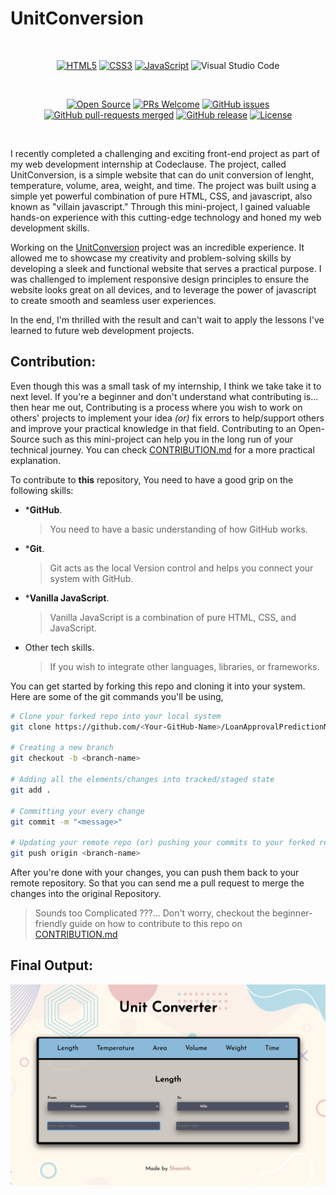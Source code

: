 # UnitConversion <img src="https://github.com/iamwatchdogs/UnitConversion/actions/workflows/pages/pages-build-deployment/badge.svg" alt="" align="right">

<br>
<div align="center">

[![HTML5](https://img.shields.io/badge/html5-%23E34F26.svg?style=for-the-badge&logo=html5&logoColor=white)](https://github.com/iamwatchdogs?tab=repositories&q=&type=public&language=html&sort=)
[![CSS3](https://img.shields.io/badge/css3-%231572B6.svg?style=for-the-badge&logo=css3&logoColor=white)](https://github.com/iamwatchdogs?tab=repositories&q=&type=public&language=css&sort=)
[![JavaScript](https://img.shields.io/badge/javascript-%23323330.svg?style=for-the-badge&logo=javascript&logoColor=%23F7DF1E)](https://github.com/iamwatchdogs?tab=repositories&q=&type=public&language=javascript&sort=)
![Visual Studio Code](https://img.shields.io/badge/Visual%20Studio%20Code-0078d7.svg?style=for-the-badge&logo=visual-studio-code&logoColor=white)

<br>

[![Open Source](https://badges.frapsoft.com/os/v1/open-source.svg?v=103)](https://github.com/iamwatchdogs?tab=repositories&q=&type=public&language=&sort=)
[![PRs Welcome](https://img.shields.io/badge/PRs-welcome-brightgreen.svg?style=flat-square)](https://github.com/iamwatchdogs/UnitConversion/pulls)
[![GitHub issues](https://img.shields.io/github/issues/iamwatchdogs/UnitConversion.svg)](https://github.com/iamwatchdogs/UnitConversion/issues)
[![GitHub pull-requests merged](https://badgen.net/github/merged-prs/iamwatchdogs/UnitConversion)](https://github.com/iamwatchdogs/UnitConversion.js/pulls?q=is%3Amerged)
[![GitHub release](https://img.shields.io/github/release/iamwatchdogs/UnitConversion)](https://GitHub.com/iamwatchdogs/UnitConversion/releases/)
[![License](https://img.shields.io/badge/License-Apache_2.0-blue.svg)](https://opensource.org/licenses/Apache-2.0)

</div>
<br>


I recently completed a challenging and exciting front-end project as part of my web development internship at Codeclause. The project, called UnitConversion, is a simple website that can do unit conversion of lenght, temperature, volume, area, weight, and time. The project was built using a simple yet powerful combination of pure HTML, CSS, and javascript, also known as "villain javascript." Through this mini-project, I gained valuable hands-on experience with this cutting-edge technology and honed my web development skills.


Working on the [UnitConversion](https://github.com/iamwatchdogs/UnitConversion "Goto Original Project") project was an incredible experience. It allowed me to showcase my creativity and problem-solving skills by developing a sleek and functional website that serves a practical purpose. I was challenged to implement responsive design principles to ensure the website looks great on all devices, and to leverage the power of javascript to create smooth and seamless user experiences.

In the end, I'm thrilled with the result and can't wait to apply the lessons I've learned to future web development projects.

## Contribution:

Even though this was a small task of my internship, I think we take take it to next level. If you're a beginner and don't understand what contributing is... then hear me out, Contributing is a process where you wish to work on others' projects to implement your idea *(or)* fix errors to help/support others and improve your practical knowledge in that field. Contributing to an Open-Source such as this mini-project can help you in the long run of your technical journey. You can check [CONTRIBUTION.md](CONTRIBUTION.md "Let's go to CONTRIBUTION.md") for a more practical explanation.

To contribute to **this** repository, You need to have a good grip on the following skills:

- ***GitHub**. 

  > You need to have a basic understanding of how GitHub works.
  
- ***Git**.

  > Git acts as the local Version control and helps you connect your system with GitHub.
  
- ***Vanilla JavaScript**.

  > Vanilla JavaScript is a combination of pure HTML, CSS, and JavaScript.
  
- Other tech skills.

  > If you wish to integrate other languages, libraries, or frameworks.

You can get started by forking this repo and cloning it into your system. Here are some of the git commands you'll be using,

```bash
# Clone your forked repo into your local system
git clone https://github.com/<Your-GitHub-Name>/LoanApprovalPredictionModel_Website.git

# Creating a new branch
git checkout -b <branch-name>

# Adding all the elements/changes into tracked/staged state
git add .

# Committing your every change
git commit -m "<message>"

# Updating your remote repo (or) pushing your commits to your forked repo
git push origin <branch-name>
```

After you're done with your changes, you can push them back to your remote repository. So that you can send me a pull request to merge the changes into the original Repository.

> Sounds too Complicated ???... Don't worry, checkout the beginner-friendly guide on how to contribute to this repo on [CONTRIBUTION.md](CONTRIBUTION.md "Let's goto CONTRIBUTION.md")

## Final Output:

<div align="center">

![Output](src/OP.png)

</div>
